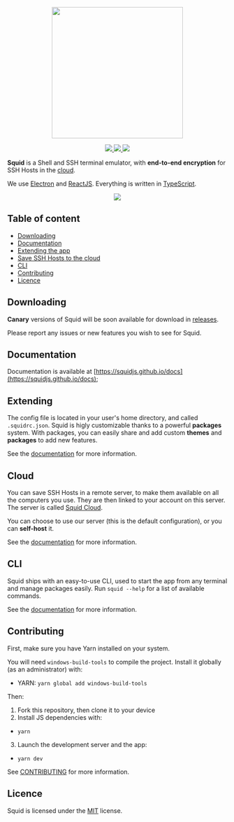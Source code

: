 <p align="center">
    <img src="https://i.imgur.com/Tfs2GzS.png" width="300" />
</p>

<p align="center">
    <a href="https://github.com/QuiiBz/squid/actions">
        <img src="https://github.com/QuiiBz/squid/workflows/Lint/badge.svg" />
    </a>
    <a href="https://travis-ci.com/QuiiBz/squid">
        <img src="https://github.com/QuiiBz/squid/workflows/CI/badge.svg?branch=canary" />
    </a>
    <a href="https://github.com/QuiiBz/squid/issues">
        <img src="https://img.shields.io/badge/contributions-welcome-brightgreen.svg?style=flat" />
    </a>
</p>

**Squid** is a Shell and SSH terminal emulator, with **end-to-end encryption** for SSH Hosts in the [cloud](#cloud).

We use [Electron](https://electronjs.org) and [ReactJS](https://reactjs.org). Everything is written in [TypeScript](https://typescriptlang.org).

<p align="center">
    <img src="https://i.imgur.com/XRdKFnk.png" />
</p>

## Table of content
- [Downloading](#downloading)
- [Documentation](#documentation)
- [Extending the app](#extending)
- [Save SSH Hosts to the cloud](#cloud)
- [CLI](#cli)
- [Contributing](#contributing)
- [Licence](#licence)

## Downloading
**Canary** versions of Squid will be soon available for download in [releases](https://github.com/QuiiBz/squid/releases).

Please report any issues or new features you wish to see for Squid.

## Documentation
Documentation is available at [https://squidjs.github.io/docs](https://squidjs.github.io/docs);

## Extending
The config file is located in your user's home directory, and called `.squidrc.json`. Squid is higly customizable thanks to a powerful **packages** system. With packages, you can easily share and add custom **themes** and **packages** to add new features.

See the [documentation](https://squidjs.github.io/docs/configuration) for more information.

## Cloud
You can save SSH Hosts in a remote server, to make them available on all the computers you use. They are then linked to your account on this server. The server is called [Squid Cloud](https://github.com/squidjs/cloud).

You can choose to use our server (this is the default configuration), or you can **self-host** it.

See the [documentation](https://squidjs.github.io/docs/cloud) for more information.

## CLI
Squid ships with an easy-to-use CLI, used to start the app from any terminal and manage packages easily.
Run `squid --help` for a list of available commands.

See the [documentation](https://squidjs.github.io/docs/cli) for more information.

## Contributing
First, make sure you have Yarn installed on your system.

You will need `windows-build-tools` to compile the project. Install it globally (as an administrator) with:
- YARN: `yarn global add windows-build-tools`

Then:
1) Fork this repository, then clone it to your device
2) Install JS dependencies with:
- `yarn`
3) Launch the development server and the app:
- `yarn dev`

See [CONTRIBUTING](CONTRIBUTING.md) for more information.

## Licence
Squid is licensed under the [MIT](https://choosealicense.com/licenses/mit/) license.
